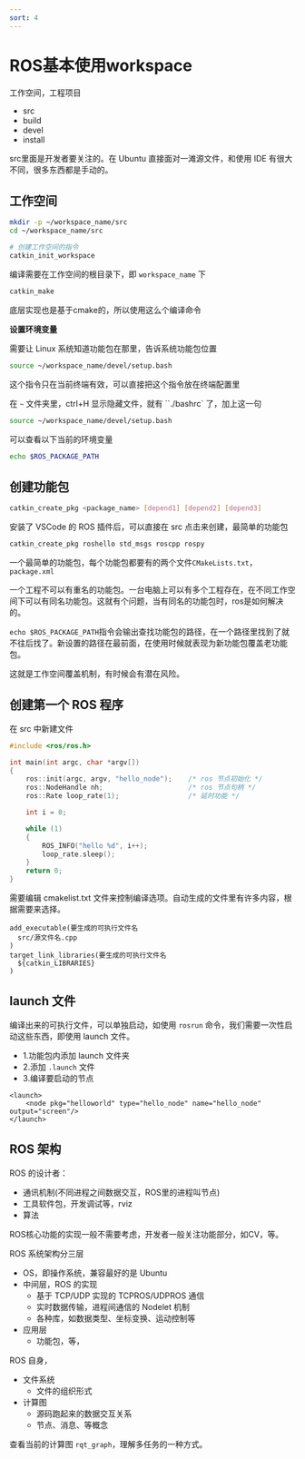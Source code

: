 ```yaml
---
sort: 4
---
```

# ROS基本使用workspace


工作空间，工程项目

- src
- build
- devel
- install


src里面是开发者要关注的。在 Ubuntu 直接面对一滩源文件，和使用 IDE 有很大不同，很多东西都是手动的。

## 工作空间

```bash
mkdir -p ~/workspace_name/src
cd ~/workspace_name/src

# 创建工作空间的指令
catkin_init_workspace
```

编译需要在工作空间的根目录下，即 `workspace_name` 下
```bash
catkin_make
```
底层实现也是基于cmake的，所以使用这么个编译命令

**设置环境变量**

需要让 Linux 系统知道功能包在那里，告诉系统功能包位置
```bash
source ~/workspace_name/devel/setup.bash
```
这个指令只在当前终端有效，可以直接把这个指令放在终端配置里

在 `~` 文件夹里，ctrl+H 显示隐藏文件，就有 ``./bashrc` 了，加上这一句
```bash
source ~/workspace_name/devel/setup.bash
```

可以查看以下当前的环境变量
```bash
echo $ROS_PACKAGE_PATH
```

## 创建功能包

```bash
catkin_create_pkg <package_name> [depend1] [depend2] [depend3]
```

安装了 VSCode 的 ROS 插件后，可以直接在 src 点击来创建，最简单的功能包
```bash
catkin_create_pkg roshello std_msgs roscpp rospy
```

一个最简单的功能包，每个功能包都要有的两个文件`CMakeLists.txt`，`package.xml`

一个工程不可以有重名的功能包。一台电脑上可以有多个工程存在，在不同工作空间下可以有同名功能包。这就有个问题，当有同名的功能包时，ros是如何解决的。

`echo $ROS_PACKAGE_PATH`指令会输出查找功能包的路径，在一个路径里找到了就不往后找了。新设置的路径在最前面，在使用时候就表现为新功能包覆盖老功能包。

这就是工作空间覆盖机制，有时候会有潜在风险。


## 创建第一个 ROS 程序

在 src 中新建文件

```cpp
#include <ros/ros.h>

int main(int argc, char *argv[])
{
    ros::init(argc, argv, "hello_node");    /* ros 节点初始化 */
    ros::NodeHandle nh;                     /* ros 节点句柄 */
    ros::Rate loop_rate(1);                 /* 延时功能 */

    int i = 0;

    while (1)
    {
        ROS_INFO("hello %d", i++);
        loop_rate.sleep();
    }
    return 0;
}
```

需要编辑 cmakelist.txt 文件来控制编译选项。自动生成的文件里有许多内容，根据需要来选择。

```
add_executable(要生成的可执行文件名
  src/源文件名.cpp
)
target_link_libraries(要生成的可执行文件名
  ${catkin_LIBRARIES}
)

```

## launch 文件

编译出来的可执行文件，可以单独启动，如使用 `rosrun` 命令，我们需要一次性启动这些东西，即使用 launch 文件。

- 1.功能包内添加 launch 文件夹
- 2.添加 `.launch` 文件
- 3.编译要启动的节点


```
<launch>
    <node pkg="helloworld" type="hello_node" name="hello_node" output="screen"/>
</launch>
```


## ROS 架构

ROS 的设计者：
- 通讯机制(不同进程之间数据交互，ROS里的进程叫节点)
- 工具软件包，开发调试等，rviz
- 算法

ROS核心功能的实现一般不需要考虑，开发者一般关注功能部分，如CV，等。

ROS 系统架构分三层
- OS，即操作系统，兼容最好的是 Ubuntu
- 中间层，ROS 的实现
  - 基于 TCP/UDP 实现的 TCPROS/UDPROS 通信
  - 实时数据传输，进程间通信的 Nodelet 机制
  - 各种库，如数据类型、坐标变换、运动控制等
- 应用层
  - 功能包，等，


ROS 自身，
- 文件系统
  - 文件的组织形式
- 计算图
  - 源码跑起来的数据交互关系
  - 节点、消息、等概念


查看当前的计算图 `rqt_graph`，理解多任务的一种方式。


